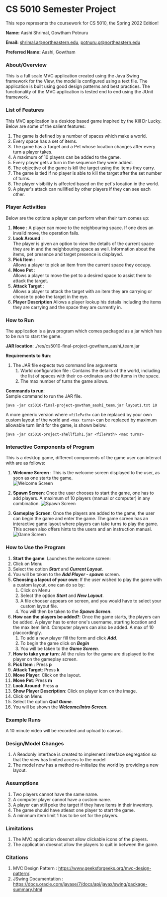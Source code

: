 # CS 5010 Semester Project

This repo represents the coursework for CS 5010, the Spring 2022 Edition!

**Name:** Aashi Shrimal, Gowtham Potnuru

**Email:** shrimal.a@northeastern.edu, potnuru.g@northeastern.edu

**Preferred Name:** Aashi, Gowtham

### About/Overview

This is a full scale MVC application created using the Java Swing framework for the View, 
the model is configured using a text file. The application is built using good design patterns
and best practices. The functionality of the MVC application is tested end to end using the 
JUnit framework.

### List of Features

This MVC application is a desktop based game inspired by the Kill Dr Lucky. Below are some of the 
salient features:

1. The game is defined by a number of spaces which make a world.
2. Every space has a set of items.
3. The game has a Target and a Pet whose location changes after every turn a player takes.
4. A maximum of 10 players can be added to the game.
5. Every player gets a turn in the sequence they were added.
6. The objective of the game is kill the target using the items they carry.
7. The game is tied if no player is able to kill the target after the set number of turns.
8. The player visibility is affected based on the pet's location in the world.
9. A player's attack can nullified by other players if they can see each other.

### Player Activities

Below are the options a player can perform when their turn comes up:

1. **Move** :
   A player can move to the neighbouring space. If one does an invalid move, the operation fails.
2. **Look Around** :  
   The player is given an option to view the details of the current space they are in and the neighbouring space as well.
   Information about the items, pet presence and target presence is displayed.
3. **Pick Item** :  
   Allows a player to pick an item from the current space they occupy.
4. **Move Pet** :   
   Allows a player to move the pet to a desired space to assist them to attack the target.
5. **Attack Target** :  
   Allows a player to attack the target with an item they are carrying or choose to poke the target
   in the eye.
6. **Player Description**
   Allows a player lookup his details including the items they are carrying and the space they
   are currently in.

### How to Run

The application is a java program which comes packaged as a jar which has to be run to start the
game.

**JAR location**: ./res/cs5010-final-project-gowtham_aashi_team.jar

**Requirements to Run**:

1. The JAR file expects two command line arguments
   1. World configuration file : Contains the details of the world, including the list of spaces
      with their co-ordinates and the items in the space.
   2. The max number of turns the game allows.

**Commands to run**:  
Sample command to run the JAR file.

```aidl
java -jar cs5010-final-project-gowtham_aashi_team.jar layout1.txt 10 
```

A more generic version where `<filePath>` can be replaced by your own custom layout of the world
and `<max turns>` can be replaced by maximum allowable turn limit for the game, is shown below.

```aidl
java -jar cs5010-project-shellfish1.jar <filePath> <max turns> 
```

### Interactive Components of Program

This is a desktop game, different components of the game user can interact with are as follows:

1. **Welcome Screen** : This is the welcome screen displayed to the user, as soon as one starts the
   game.  
   ![Welcome Screen](res/documentss/WelcomeScreen.PNG)  

2. **Spawn Screen**: Once the user chooses to start the game, one has to add players. A maximum
   of 10 players (manual or computer) in any combination.
   ![Spawn Screen](res/documents/SpawnScreen.PNG)
3. **Gameplay Screen**: Once the players are added to the game, the user can begin the game
   and enter the game. The game screen has an interactive game layout where players can take turns
   to play the game. This screen also offers hints to the users and an instruction manual.
   ![Game Screen](res/documnets/GameScreen.PNG)

### How to Use the Program

1. **Start the game**: Launches the welcome screen:
2. Click on Menu
3. Select the option ***Start*** and ***Current Layout***.
4. You will be taken to the ***Add Player - spawn*** screen.
5. **Choosing a layout of your own**:  If the user wished to play the game with a custom layout, one can do so by:
   1. Click on Menu
   2. Select the option ***Start*** and ***New Layout***.
   3. A file chooser appears on screen, and you would have to select your custom layout file.
   4. You will then be taken to the ***Spawn Screen***.
6. **How can the players be added?**: Once the game starts, the players can be added. A player has to enter one's username, 
   starting location and the max item limit. Computer players can also be added. A max of 10 placcordingly.
   1. To add a new player fill the form and click ***Add***.
   2. To begin the game click on  ***Begin***
   3. You will be taken to the ***Game Screen***.
8. **How to take your turn**: All the rules for the game are displayed to the player on the gameplay
   screen.
9. **Pick Item** : Press **p**
10. **Attack Target**: Press **k**
11. **Move Player**: Click on the layout.
12. **Move Pet**: Press **m**
13. **Look Around**: Press **a**
14. **Show Player Description**: Click on player icon on the image.
16. Click on Menu
17. Select the option ***Quit Game***.
18. You will be shown the ***Welcome/Intro Screen***.

### Example Runs

A 10 minute video will be recorded and upload to canvas.

### Design/Model Changes

1. A Readonly interface is created to implement interface segregation so that the view has
   limited access to the model
2. The model now has a method re-initialize the world by providing a new layout.

### Assumptions

1. Two players cannot have the same name.
2. A computer player cannot have a custom name.
3. A player can still poke the target if they have items in their inventory.
4. The game should have atleast one player to start the game.
5. A minimum item limit 1 has to be set for the players.

### Limitations

1. The MVC application doesnot allow clickable icons of the players.
2. The application doesnot allow the players to quit in between the game.

### Citations

1. MVC Design Pattern : https://www.geeksforgeeks.org/mvc-design-pattern/.
2. JSwing Documentation : https://docs.oracle.com/javase/7/docs/api/javax/swing/package-summary.html




